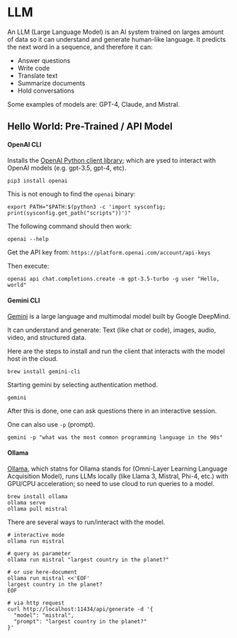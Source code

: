 # LLM

An LLM (Large Language Model) is an AI system trained on larges amount of data so it can understand and generate human-like language.
It predicts the next word in a sequence, and therefore it can:

- Answer questions
- Write code
- Translate text
- Summarize documents
- Hold conversations

Some examples of models are: GPT-4, Claude, and Mistral.

## Hello World: Pre-Trained / API Model


#### OpenAI CLI

Installs the [OpenAI Python client library](https://github.com/openai/openai-python); which are ysed to interact with OpenAI models (e.g. gpt-3.5, gpt-4, etc).

```
pip3 install openai
```

This is not enough to find the `openai` binary:

```
export PATH="$PATH:$(python3 -c 'import sysconfig; print(sysconfig.get_path("scripts"))')"
```

The following command should then work:

```
openai --help
```

Get the API key from: `https://platform.openai.com/account/api-keys`

Then execute:

```
openai api chat.completions.create -m gpt-3.5-turbo -g user "Hello, world"
```

#### Gemini CLI

[Gemini](https://github.com/google-gemini/gemini-cli/blob/main/README.md) is a large language and multimodal model built by Google DeepMind.

It can understand and generate: Text (like chat or code), images, audio, video, and structured data.

Here are the steps to install and run the client that interacts with the model
host in the cloud.

```
brew install gemini-cli
```

Starting gemini by selecting authentication method.

```
gemini
```

After this is done, one can ask questions there in an interactive session.

One can also use `-p` (prompt).

```
gemini -p "what was the most common programming language in the 90s"
```

#### Ollama

[Ollama](https://ollama.com/), which statns for Ollama stands for (Omni-Layer
Learning Language Acquisition Model), runs LLMs locally (like Llama 3, Mistral,
Phi-4, etc.) with GPU/CPU acceleration; so need to use cloud to run queries to
a model.



```
brew install ollama
ollama serve
ollama pull mistral

```

There are several ways to run/interact with the model.


```
# interactive mode
ollama run mistral

# query as parameter
ollama run mistral "largest country in the planet?"

# or use here-document
ollama run mistral <<'EOF'
largest country in the planet?
EOF

# via http request
curl http://localhost:11434/api/generate -d '{
  "model": "mistral",
  "prompt": "largest country in the planet?"
}'
```


